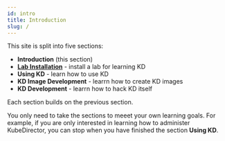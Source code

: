```yaml
---
id: intro
title: Introduction
slug: /
---
```


This site is split into five sections:

- **Introduction** (this section)
- [**Lab Installation**](docs/lab/overview) - install a lab for learning KD
- **Using KD** - learn how to use KD
- **KD Image Development** - learrn how to create KD images
- **KD Development** - learrn how to hack KD itself

Each section builds on the previous section.

You only need to take the sections to meeet your own learning goals.  For example, if you are only interested in learning how to administer KubeDirector, you can stop when you have finished the section **Using KD**.
